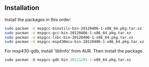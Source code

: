 Installation
-------------

Install the packages in this order:

```sh
sudo pacman -U mspgcc-binutils-bin-20120406-1-x86_64.pkg.tar.xz
sudo pacman -U mspgcc-gcc-bin-20120406-1-x86_64.pkg.tar.xz
sudo pacman -U mspgcc-libc-bin-20120406-1-x86_64.pkg.tar.xz
sudo pacman -U mspgcc-msp430mcu-bin-20120406-1-x86_64.pkg.tar.xz
```

For msp430-gdb, install 'libtinfo' from AUR. Then install the package.
```s
sudo pacman -U mspgcc-gdb-bin-20111205-1-x86_64.pkg.tar.xz
```
